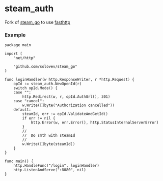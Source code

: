 # steam_auth

Fork of [steam_go](https://github.com/solovev/steam_go) to use [fasthttp](https://github.com/valyala/fasthttp)

### Example
```
package main

import (
	"net/http"

	"github.com/solovev/steam_go"
)

func loginHandler(w http.ResponseWriter, r *http.Request) {
	opId := steam_auth.NewOpenId(r)
	switch opId.Mode() {
	case "":
		http.Redirect(w, r, opId.AuthUrl(), 301)
	case "cancel":
		w.Write([]byte("Authorization cancelled"))
	default:
		steamId, err := opId.ValidateAndGetId()
		if err != nil {
			http.Error(w, err.Error(), http.StatusInternalServerError)
		}
		//
		//	Do smth with steamId
		//
		w.Write([]byte(steamId))
	}
}

func main() {
	http.HandleFunc("/login", loginHandler)
	http.ListenAndServe(":8080", nil)
}
```